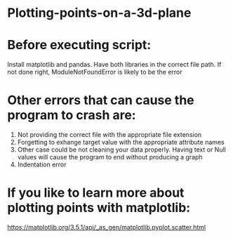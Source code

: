 # Plotting-points-on-a-3d-plane


# Before executing script:
  Install matplotlib and pandas. Have both libraries in the correct file path. If not done right, ModuleNotFoundError is likely to 
  be the error 

# Other errors that can cause the program to crash are:
  1. Not providing the correct file with the appropriate file extension 
  2. Forgetting to exhange target value with the appropriate attribute names
  3. Other case could be not cleaning your data properly. Having text or Null 
     values will cause the program to end without producing a graph 
  4. Indentation error
 
# If you like to learn more about plotting points with matplotlib: 
  https://matplotlib.org/3.5.1/api/_as_gen/matplotlib.pyplot.scatter.html

